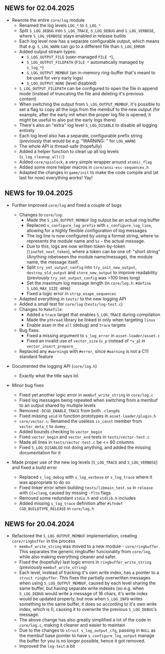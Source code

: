 ## NEWS for 02.04.2025

* Rewrote the entire `core/log` module
    * Renamed the log levels `LOG_*` to `S_LOG_*`
    * Split `S_LOG_DEBUG` into `S_LOG_TRACE`, `S_LOG_DEBUG` and `S_LOG_VERBOSE`, where `S_LOG_VERBOSE` stays enabled in release builds
    * Each log level now has a separate configurable output, which means that e.g. `S_LOG_WARN` can go to a different file than `S_LOG_ERROR`
    * Added output stream types:
        * `S_LOG_OUTPUT_FILE` (user-managed `FILE *`),
        * `S_LOG_OUTPUT_FILEPATH` (`FILE *` automatically managed by `s_log_*`)
        * `S_LOG_OUTPUT_MEMBUF` (an in-memory <kinda> ring-buffer that's meant to be used for very early logs)
        * `S_LOG_OUTPUT_NONE` (level disabled)
    * `S_LOG_OUTPUT_FILEPATH` can be configured to open the file in append mode (instead of truncating the file and deleting it's previous content)
    * When switching the output from `S_LOG_OUTPUT_MEMBUF`, it's possible to set a flag to copy all the logs from the membuf to the new output
        (for example, after the early init when the proper log file is opened, it might be useful to also put the early logs there)
    * There's also an "extra" log level `S_LOG_DISABLE` to disable all logging entirely
    * Each log level also has a separate, configurable prefix string (previously that would be e.g. "WARNING: " for `LOG_WARN`)
    * The whole API is thread-safe (hopefully)
    * Added a helper function to clean up all log levels (`s_log_cleanup_all()`)
    * Added `core/spinlock`, a very simple wrapper around `atomic_flag`
    * Added some more helper macros in `core/ansi-esc-sequences.h`
    * Adapted the changes in `game/init` to make the code compile and (at last for now) everything works! Yay!

## NEWS for 19.04.2025

* Further improved `core/log` and fixed a couple of bugs
    * Changes to `core/log`:
        * Made the `S_LOG_OUTPUT_MEMBUF` log output be an actual ring buffer
        * Replaced `s_configure_log_prefix` with `s_configure_log_line`, allowing for a highly flexible configuration of log messages
        * The log line is now configured by using a format string, where `%m` represents the module name and `%s` - the actual message.
        * Due to this, logs are now written token-by-token (`linefmt_next_token`), where a token can be one of: "short string" (Anything inbetween the module name/message), the module name, the message itself.
        * Split `try_set_output_config` into `try_init_new_output`, `destroy_old_output` and `store_new_output` to improve readability (previously `try_set_output_config` was >100 lines long)
        * Set the maximum log message length (in `core/log.h`: `#define S_LOG_MAX_SIZE 4096`)
        * Fixed a logic error in `strip_esape_sequences`
    * Adapted everything in `tests/` to the new logging API
    * Added a small test for `core/log` (`tests/log-test.c`)
    * Changes to `Makefile`:
        * Added a `trace` target that enables `S_LOG_TRACE` during compilation
        * Made the `pthread` library be linked in only when targeting `linux`
        * Enable asan in the `all` (debug) and `trace` targets
    * Bug fixes:
        * Fixed a missing argument to `s_log_error` in `asset-loader/asset.c`
        * Fixed an invalid use of `vector_size` (`v_p` instead of `*v_p`) in `vector_insert_prepare__`
    * Replaced any `#warning`s with `#error`, since `#warning` is not a C11 standard feature

* Documented the logging API (`core/log.h`)
    * Exactly what the title says lol

* Minor bug fixes
    * Fixed yet another logic error in `membuf_write_string` in `core/log.c`
    * Fixed log messages being repeated when switching from a membuf to an output shared by multiple levels
    * Removed `-DCGD_ENABLE_TRACE` from both `.clangd`s
    * Fixed missing `void` in function prototypes in `asset-loader/plugin.h`
    * `core/vector.c`: Renamed the useless `is_const` member from `vector_meta_t` to `dummy_`
    * Added bounds checking to `vector_begin`
    * Fixed `vector_begin` and `vector_end` tests in `tests/vector-test.c`
    * Made all lines in `tests/vector-test.c` be <= 80 columns
    * Fixed `S_LOG_DISABLED` not doing anything, and added the missing documentation for it

* Made proper use of the new log levels (`S_LOG_TRACE` and `S_LOG_VERBOSE`) and fixed a build error
    * Replaced `s_log_debug` with `s_log_verbose` or `s_log_trace` where it was appropriate to do so
    * Fixed linker error when building `tests/libmain_test.so` in `release` with `CC=clang`, caused by missing `-flto` flags
    * Removed some redundant `stdio.h` and `stdlib.h` includes
    * Added missing `s_log_trace` definition after `#ifndef CGD_BUILDTYPE_RELEASE` in `core/log.h`

## NEWS for 20.04.2024
* Refactored the `S_LOG_OUTPUT_MEMBUF` implementation, creating `core/ringbuffer` in the process
    * `membuf_write_string` was moved to a new module - `core/ringbuffer`.
        This separates the generic ringbuffer funcionality from `core/log`, while also making
        everything cleaner and safer.
    * Fixed the (hopefully) last logic errors in `ringbuffer_write_string` (previously `membuf_write_string`)
    * Each level, instead of tracking it's own write index, has a pointer to a `struct ringbuffer`.
        This fixes the partially overwritten messages when using `S_LOG_OUTPUT_MEMBUF`,
        caused by each level sharing the same buffer, but having separate write indexes
        (so e.g. when `S_LOG_DEBUG` would write a message of 16 chars, it's write index would be
        updated properly, but now when `S_LOG_INFO` writes something to the same buffer,
        it does so according to it's own write index, which is 0, causing it to overwrite the previous
        `S_LOG_DEBUG`'s message.
    * The above change has also greatly simplified a lot of the code in `core/log.c`, making it cleaner and easier to maintain
    * Due to the changes to `struct s_log_output_cfg`, passing in `NULL` as the membuf base pointer
        to have `s_configure_log_output` manage the buffer for you is no longer possible,
        hence it got removed.
    * Improved the `log-test` a bit

